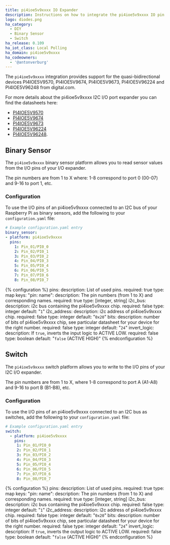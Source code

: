 ```yaml
---
title: pi4ioe5v9xxxx IO Expander
description: Instructions on how to integrate the pi4ioe5v9xxxx IO pin expander with I2C interface into Home Assistant.
logo: diodes.png
ha_category:
  - DIY
  - Binary Sensor
  - Switch
ha_release: 0.109
ha_iot_class: Local Polling
ha_domain: pi4ioe5v9xxxx
ha_codeowners:
  - '@antonverburg'
---
```


The `pi4ioe5v9xxxx` integration provides support for the quasi-bidirectional devices PI4IOE5V9570, PI4IOE5V9674, PI4IOE5V9673, PI4IOE5V96224 and PI4IOE5V96248 from digital.com.

For more details about the pi4ioe5v9xxxx I2C I/O port expander you can find the datasheets here:
- [PI4IOE5V9570](https://www.diodes.com/assets/Datasheets/PI4IOE5V9570.pdf)
- [PI4IOE5V9674](https://www.diodes.com/assets/Datasheets/PI4IOE5V9674.pdf)
- [PI4IOE5V9673](https://www.diodes.com/assets/Datasheets/PI4IOE5V9673.pdf)
- [PI4IOE5V96224](https://www.diodes.com/assets/Datasheets/PI4IOE5V96224.pdf)
- [PI4IOE5V96248](https://www.diodes.com/assets/Datasheets/PI4IOE5V96248.pdf).

## Binary Sensor

The `pi4ioe5v9xxxx` binary sensor platform allows you to read sensor values from the I/O pins of your I/O expander.

The pin numbers are from 1 to X where: 1-8 correspond to port 0 (00-07) and 9-16 to port 1, etc.

### Configuration

To use the I/O pins of an pi4ioe5v9xxxx connected to an I2C bus of your Raspberry Pi as binary sensors, add the following to your `configuration.yaml` file:

```yaml
# Example configuration.yaml entry
binary_sensor:
- platform: pi4ioe5v9xxxx
  pins:
    1: Pin_01/PI0_0
    2: Pin_02/PI0_1
    3: Pin_03/PI0_2
    4: Pin_04/PI0_3
    5: Pin_05/PI0_4
    6: Pin_06/PI0_5
    7: Pin_07/PI0_6
    8: Pin_08/PI0_7
```

{% configuration %}
pins:
  description: List of used pins.
  required: true
  type: map
  keys:
    "pin: name":
      description: The pin numbers (from 1 to X) and corresponding names.
      required: true
      type: [integer, string]
i2c_bus:
  description: i2c bus containing the pi4ioe5v9xxxx chip.
  required: false
  type: integer
  default: "`1`"
i2c_address:
  description: i2c address of pi4ioe5v9xxxx chip.
  required: false
  type: integer
  default: "`0x20`"
bits:
  description: number of bits of pi4ioe5v9xxxx chip, see particular datasheet for your device for the right number.
  required: false
  type: integer
  default: "`24`"
invert_logic:
  description: If `true`, inverts the input logic to ACTIVE LOW.
  required: false
  type: boolean
  default: "`false` (ACTIVE HIGH)"
{% endconfiguration %}


## Switch

The `pi4ioe5v9xxxx` switch platform allows you to write to the I/O pins of your I2C I/O expander.

The pin numbers are from 1 to X, where 1-8 correspond to port A (A1-A8) and 9-16 to port B (B1-B8), etc.

### Configuration

To use the I/O pins of an pi4ioe5v9xxxx connected to an I2C bus as switches, add the following to your `configuration.yaml` file:

```yaml
# Example configuration.yaml entry
switch:
  - platform: pi4ioe5v9xxxx
    pins:
     1: Pin_01/PI0_0
     2: Pin_02/PI0_1
     3: Pin_03/PI0_2
     4: Pin_04/PI0_3
     5: Pin_05/PI0_4
     6: Pin_06/PI0_5
     7: Pin_07/PI0_6
     8: Pin_08/PI0_7
```

{% configuration %}
pins:
  description: List of used pins.
  required: true
  type: map
  keys:
    "pin: name":
      description: The pin numbers (from 1 to X) and corresponding names.
      required: true
      type: [integer, string]
i2c_bus:
  description: i2c bus containing the pi4ioe5v9xxxx chip.
  required: false
  type: integer
  default: "`1`"
i2c_address:
  description: i2c address of pi4ioe5v9xxxx chip.
  required: false
  type: integer
  default: "`0x20`"
bits:
  description: number of bits of pi4ioe5v9xxxx chip, see particular datasheet for your device for the right number.
  required: false
  type: integer
  default: "`24`"
invert_logic:
  description: If `true`, inverts the output logic to ACTIVE LOW.
  required: false
  type: boolean
  default: "`false` (ACTIVE HIGH)"
{% endconfiguration %}
